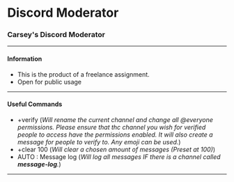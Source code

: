 # Discord Moderator #

### Carsey's Discord Moderator ###

___

#### Information ####

- This is the product of a freelance assignment.
- Open for public usage

___

#### Useful Commands ####

- +verify (*Will rename the current channel and change all @everyone permissions. Please ensure that thc channel you wish for verified people to access have the permissions enabled. It will also create a message for people to verify to. Any emoji can be used.*)
- +clear 100 (*Will clear a chosen amount of messages (Preset at 100)*)
- AUTO : Message log (*Will log all messages IF there is a channel called **message-log**.*)

___
